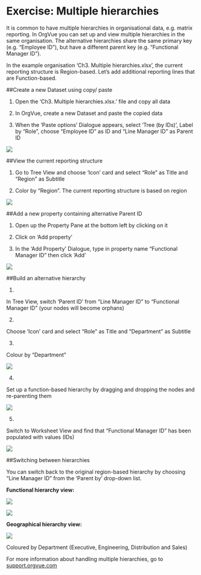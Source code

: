 # Exercise: Multiple hierarchies

It is common to have multiple hierarchies in organisational data, e.g. matrix reporting. In OrgVue you can set up and view multiple hierarchies in the same organisation. The alternative hierarchies share the same primary key (e.g. “Employee ID”), but have a different parent key (e.g. “Functional Manager ID”).

In the example organisation ‘Ch3. Multiple hierarchies.xlsx’, the current reporting structure is Region-based. Let’s add additional reporting lines that are Function-based.

##Create a new Dataset using copy/ paste

1. Open the ‘Ch3. Multiple hierarchies.xlsx.’ file and copy all data

2.  In OrgVue, create a new Dataset and paste the copied data

3. When the ‘Paste options’ Dialogue appears, select ‘Tree (by IDs)’, Label by “Role”, choose “Employee ID” as ID and “Line Manager ID” as Parent ID

![](3-021.multiplehierarchies.png)

##View the current reporting structure

1. Go to Tree View and choose ‘Icon’ card and select “Role” as Title and “Region” as Subtitle

2. Color by “Region”. The current reporting structure is based on region

![](3-022.viewstructure.png)

##Add a new property containing alternative Parent ID

1. Open up the Property Pane at the bottom left by clicking on it

2. Click on ‘Add property’

3. In the ‘Add Property’ Dialogue, type in property name “Functional Manager ID” then click ‘Add’

![](3-023.altparentid.png)

##Build an alternative hierarchy

1.
In Tree View, switch ‘Parent ID’ from “Line Manager ID” to “Functional Manager ID” (your nodes will become orphans)

2.
Choose ‘Icon’ card and select “Role” as Title and “Department” as Subtitle

3.
Colour by “Department”

![](3-024.althierarchy.png)

4.
Set up a function-based hierarchy by dragging and dropping the nodes and re-parenting them

![](3-025.althierarchy2.png)

5.
Switch to Worksheet View and find that “Functional Manager ID” has been populated with values (IDs)

![](3-026.althierarchy3.png)

##Switching between hierarchies

You can switch back to the original region-based hierarchy by choosing “Line Manager ID” from the ‘Parent by’ drop-down list.

**Functional hierarchy view:**


![](3-027b.funchierarchyview.png)

![](3-027.funchierarchyview.png)

**Geographical hierarchy view:**



![](3-028.geohierarchyview.png)



Coloured by Department (Executive, Engineering, Distribution and Sales)


For more information about handling multiple hierarchies, go to [support.orgvue.com](support.orgvue.com)

